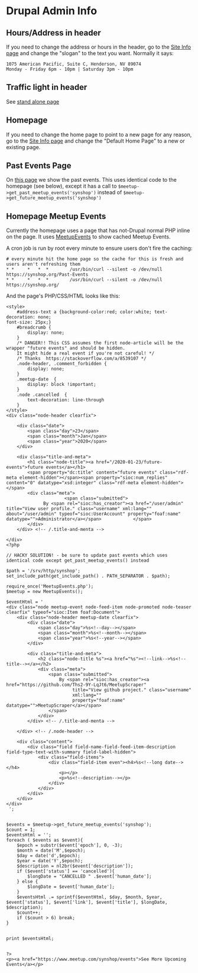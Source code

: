 # Drupal Admin Info

## Hours/Address in header

If you need to change the address or hours in the header,  go to the 
[Site Info page](https://synshop.org/admin/config/system/site-information) and change the 
"slogan" to the text you want.  Normally it says:

```
1075 American Pacific, Suite C, Henderson, NV 89074
Monday - Friday 6pm - 10pm | Saturday 3pm - 10pm
```

## Traffic light in header

See [stand alone page](https://rtfm.synshop.org/admins/Traffic-Light/)


## Homepage

If you need to change the home page to point to a new page for any reason,  go to the 
[Site Info page](https://synshop.org/admin/config/system/site-information) and change the 
"Default Home Page" to a new or existing page.  

## Past Events Page

On [this page](https://synshop.org/Past-Events) we show the past events.  This uses identical code to the homepage (see below), except it has a call to `$meetup->get_past_meetup_events('synshop')` instead of `$meetup->get_future_meetup_events('synshop')`

## Homepage Meetup Events

Currently the homepage uses a page that has not-Drupal normal PHP inline on the page.  It uses
[MeetupEvents](https://github.com/Ths2-9Y-LqJt6/MeetupScraper) to show cached
Meetup Events.  

A cron job is run by root every minute to ensure users don't fire the caching:

```
# every minute hit the home page so the cache for this is fresh and users aren't refreshing them
* *     *   *  *        /usr/bin/curl --silent -o /dev/null https://synshop.org/Past-Events
* *     *   *  *        /usr/bin/curl --silent -o /dev/null https://synshop.org/
```

And the page's PHP/CSS/HTML looks like this:

```
<style>
    #address-text a {background-color:red; color:white; text-decoration: none;
font-size: 25px;}
    #breadcrumb {
        display: none;
    }
    /* DANGER!! This CSS assumes the first node-article will be the wrapper "future events" and should be hidden.
    It might hide a real event if you're not careful! */
    /* Thanks  https://stackoverflow.com/a/8539107 */
    .node-header, .comment_forbidden {
        display: none;
    }
    .meetup-date  {
        display: block !important;
    }
    .node .cancelled  {
        text-decoration: line-through
    }
</style>
<div class="node-header clearfix">

    <div class="date">
        <span class="day">23</span>
        <span class="month">Jan</span>
        <span class="year">2020</span>
    </div>

    <div class="title-and-meta">
        <h1 class="node-title"><a href="/2020-01-23/future-events">future events</a></h1>
        <span property="dc:title" content="future events" class="rdf-meta element-hidden"></span><span property="sioc:num_replies" content="0" datatype="xsd:integer" class="rdf-meta element-hidden"></span>
        <div class="meta">
                      <span class="submitted">
              By <span rel="sioc:has_creator"><a href="/user/admin" title="View user profile." class="username" xml:lang="" about="/user/admin" typeof="sioc:UserAccount" property="foaf:name" datatype="">Administrator</a></span>            </span>
        </div>
    </div> <!-- /.title-and-menta -->

</div>
<?php

// HACKY SOLUTION! - be sure to update past events which uses identical code except get_past_meetup_events() instead

$path = '/srv/http/synshop';
set_include_path(get_include_path() . PATH_SEPARATOR . $path);

require_once('MeetupEvents.php');
$meetup = new MeetupEvents();

$eventHtml = '
<div class="node meetup-event node-feed-item node-promoted node-teaser clearfix" typeof="sioc:Item foaf:Document">
    <div class="node-header meetup-date clearfix">
        <div class="date">
            <span class="day">%s<!--day--></span>
            <span class="month">%s<!--month--></span>
            <span class="year">%s<!--year--></span>
        </div>

        <div class="title-and-meta">
            <h2 class="node-title %s"><a href="%s"><!--link-->%s<!--title--></a></h2>
            <div class="meta">
                <span class="submitted">
                    By <span rel="sioc:has_creator"><a href="https://github.com/Ths2-9Y-LqJt6/MeetupScraper"
                         title="View github project." class="username"
                         xml:lang=""
                         property="foaf:name" datatype="">MeetupScraper</a></span>
                </span>
            </div>
        </div> <!-- /.title-and-menta -->

    </div> <!-- /.node-header -->

    <div class="content">
        <div class="field field-name-field-feed-item-description field-type-text-with-summary field-label-hidden">
            <div class="field-items">
                <div class="field-item even"><h4>%s<!--long date--></h4>
                    <p></p>
                    <p>%s<!--description--></p>
                </div>
            </div>
        </div>
    </div>
</div>
 ';


$events = $meetup->get_future_meetup_events('synshop');
$count = 1;
$eventsHtml = '';
foreach ( $events as $event){
    $epoch = substr($event['epoch'], 0, -3);
    $month = date('M',$epoch);
    $day = date('d',$epoch);
    $year = date('Y',$epoch);
    $description = nl2br($event['description']);
    if ($event['status'] == 'cancelled'){
        $longDate = "CANCELLED " .$event['human_date'];
    } else {
        $longDate = $event['human_date'];
    }
    $eventsHtml .= sprintf($eventHtml, $day, $month, $year, $event['status'], $event['link'], $event['title'], $longDate, $description);
    $count++;
    if ($count > 6) break;
}


print $eventsHtml;


?>
<p><a href="https://www.meetup.com/synshop/events">See More Upcoming Events</a></p>
```
